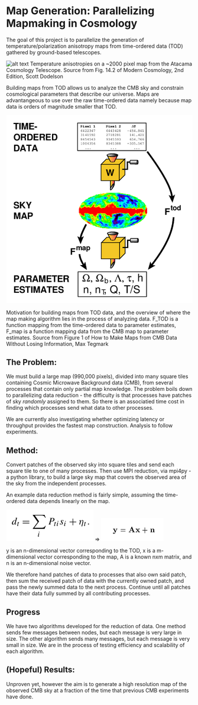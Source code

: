 # Map Generation: Parallelizing Mapmaking in Cosmology

The goal of this project is to parallelize the generation of temperature/polarization anisotropy maps from time-ordered data (TOD) gathered by ground-based telescopes.

![alt text](temperature_map.png)
Temperature anisotropies on a ~2000 pixel map from the Atacama Cosmology Telescope. Source from Fig. 14.2 of Modern Cosmology, 2nd Edition, Scott Dodelson 

Building maps from TOD allows us to analyze the CMB sky and constrain cosmological parameters that describe our universe. Maps are advantangeous to use over the raw time-ordered data namely because map data is orders of magnitude smaller that TOD. 

![alt text](map_making.png)

Motivation for building maps from TOD data, and the overview of where the map making algorithm lies in the process of analyzing data. F_TOD is a function mapping from the time-ordered data to parameter estimates, F_map is a function mapping data from the CMB map to parameter estimates. Source from Figure 1 of How to Make Maps from CMB Data Without Losing Information, Max Tegmark 

## The Problem:
We must build a large map (990,000 pixels), divided into many square tiles containing Cosmic Microwave Background data (CMB), from several processes that contain only partial map knowledge. The problem boils down to parallelizing data reduction - the difficulty is that processes have patches of sky *randomly* assigned to them. So there is an associatied time cost in finding which processes send what data to other processes. 

We are currently also investigating whether optimizing latency or throughput provides the fastest map construction. Analysis to follow experiments. 

## Method:
Convert patches of the observed sky into square tiles and send each square tile to one of many processes. Then use MPI reduction, via mpi4py - a python library, to build a large sky map that covers the observed area of the sky from the independent processes.

An example data reduction method is fairly simple, assuming the time-ordered data depends linearly on the map. 

![alt text](mat_lin.png) => ![alt text](linear_eq.png) 

y is an n-dimensional vector corresponding to the TOD, x is a m-dimensional vector corresponding to the map, A is a known nxm matrix, and n is an n-dimensional noise vector.

We therefore hand patches of data to processes that also own said patch, then sum the received patch of data with the currently owned patch, and pass the newly summed data to the next process. Continue until all patches have their data fully summed by all contributing processes. 

## Progress
We have two algorithms developed for the reduction of data. One method sends few messages between nodes, but each message is very large in size. The other algorithm sends many messages, but each message is very small in size. We are in the process of testing efficiency and scalability of each algorithm. 

## (Hopeful) Results:
Unproven yet, however the aim is to generate a high resolution map of the observed CMB sky at a fraction of the time that previous CMB experiments have done. 



